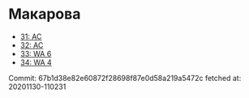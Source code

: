 # Макарова
- [31: AC](31.md)
- [32: AC](32.md)
- [33: WA 6](33.md)
- [34: WA 4](34.md)

Commit: 67b1d38e82e60872f28698f87e0d58a219a5472c
 fetched at: 20201130-110231
